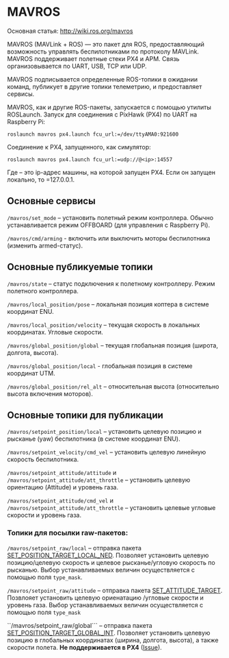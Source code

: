 MAVROS
===

Основная статья: http://wiki.ros.org/mavros

MAVROS (MAVLink + ROS) — это пакет для ROS, предоставляющий возможность управлять беспилотниками по протоколу MAVLink. MAVROS поддерживает полетные стеки PX4 и APM. Связь организовывается по UART, USB, TCP или UDP.

MAVROS подписывается определенные ROS-топики в ожидании команд, публикует в другие топики телеметрию, и предоставляет сервисы.

MAVROS, как и другие ROS-пакеты, запускается с помощью утилиты ROSLaunch. Запуск для соединения с PixHawk (PX4) по UART на Raspberry Pi:

```
roslaunch mavros px4.launch fcu_url:=/dev/ttyAMA0:921600
```

Соединение к PX4, запущенного, как симулятор:
```
roslaunch mavros px4.launch fcu_url:=udp://@<ip>:14557
```

Где <ip> – это ip-адрес машины, на которой запущен PX4. Если он запущен локально, то <ip>=127.0.0.1.

Основные сервисы
---

```/mavros/set_mode``` – установить полетный режим контроллера. Обычно устанавливается режим OFFBOARD (для управления с Raspberry Pi).

```/mavros/cmd/arming``` - включить или выключить моторы беспилотника (изменить armed-статус).

Основные публикуемые топики
---

```/mavros/state``` – статус подключения к полетному контроллеру. Режим полетного контроллера.

```/mavros/local_position/pose``` – локальная позиция коптера в системе координат ENU.

```/mavros/local_position/velocity``` – текущая скорость в локальных координатах. Угловые скорости.

```/mavros/global_position/global``` – текущая глобальная позиция (широта, долгота, высота).

```/mavros/global_position/local``` - глобальная позиция в системе координат UTM.

```/mavros/global_position/rel_alt``` – относительная высота (относительно высота включения моторов).

Основные топики для публикации
---

```/mavros/setpoint_position/local``` – установить целевую позицию  и рысканье (yaw) беспилотника (в системе координат ENU).

```/mavros/setpoint_velocity/cmd_vel``` – установить целевую линейную скорость беспилотника.

```/mavros/setpoint_attitude/attitude``` и ```/mavros/setpoint_attitude/att_throttle``` – установить целевую ориентацию (Attitude) и уровень газа.

```/mavros/setpoint_attitude/cmd_vel``` и ```/mavros/setpoint_attitude/att_throttle``` – установить целевые угловые скорости и уровень газа.

### Топики для посылки raw-пакетов:

```/mavros/setpoint_raw/local``` – отправка пакета [SET_POSITION_TARGET_LOCAL_NED](https://pixhawk.ethz.ch/mavlink/#SET_POSITION_TARGET_LOCAL_NED). Позволяет установить целевую позицию/целевую скорость и целевое рысканье/угловую скорость по рысканью. Выбор устанавливаемых величин осуществляется с помощью поля ``type_mask``.

```/mavros/setpoint_raw/attitude``` – отправка пакета [SET_ATTITUDE_TARGET](https://pixhawk.ethz.ch/mavlink/#SET_ATTITUDE_TARGET). Позвлояет установить целевую ориенатацию /угловые скорости и уровень газа. Выбор устанавливаемых величин осуществляется с помощью поля ``type_mask``

``/mavros/setpoint_raw/global``` – отправка пакета [SET_POSITION_TARGET_GLOBAL_INT](https://pixhawk.ethz.ch/mavlink/#SET_POSITION_TARGET_GLOBAL_INT). Позволяет установить целевую позицию в глобальных координатах (ширина, долгота, высота), а также скорости полета. **Не поддерживается в PX4** ([Issue](https://github.com/PX4/Firmware/issues/7552)).
